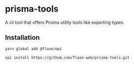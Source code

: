 # prisma-tools
A cli tool that offers Prisma utility tools like exporting types.

## Installation
```bash
yarn global add @flaze/npi
```

```bash
npi install https://github.com/flaze-web/prisma-tools.git
```
